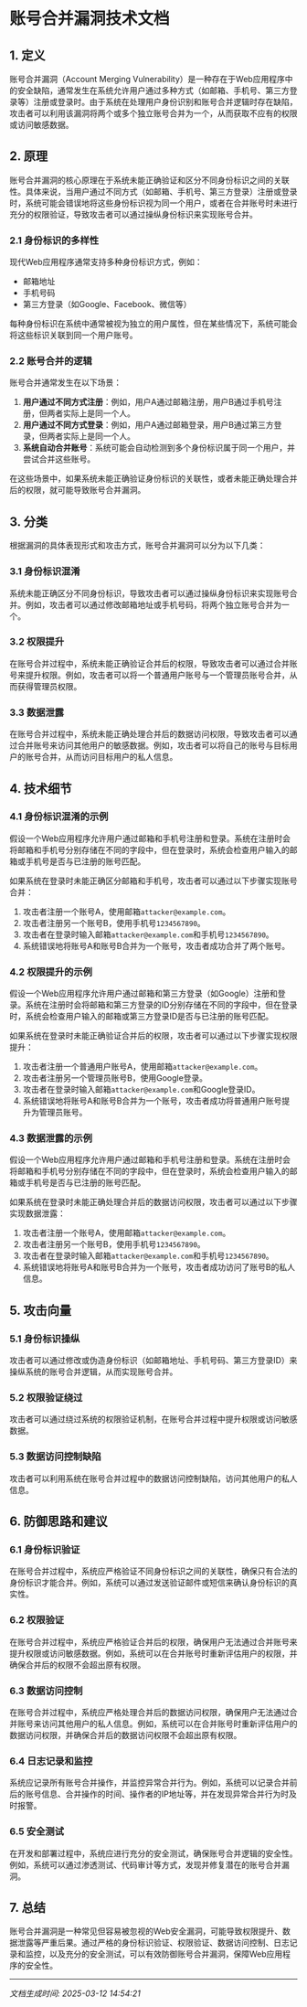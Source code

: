 # 账号合并漏洞技术文档

## 1. 定义

账号合并漏洞（Account Merging Vulnerability）是一种存在于Web应用程序中的安全缺陷，通常发生在系统允许用户通过多种方式（如邮箱、手机号、第三方登录等）注册或登录时。由于系统在处理用户身份识别和账号合并逻辑时存在缺陷，攻击者可以利用该漏洞将两个或多个独立账号合并为一个，从而获取不应有的权限或访问敏感数据。

## 2. 原理

账号合并漏洞的核心原理在于系统未能正确验证和区分不同身份标识之间的关联性。具体来说，当用户通过不同方式（如邮箱、手机号、第三方登录）注册或登录时，系统可能会错误地将这些身份标识视为同一个用户，或者在合并账号时未进行充分的权限验证，导致攻击者可以通过操纵身份标识来实现账号合并。

### 2.1 身份标识的多样性

现代Web应用程序通常支持多种身份标识方式，例如：

- 邮箱地址
- 手机号码
- 第三方登录（如Google、Facebook、微信等）

每种身份标识在系统中通常被视为独立的用户属性，但在某些情况下，系统可能会将这些标识关联到同一个用户账号。

### 2.2 账号合并的逻辑

账号合并通常发生在以下场景：

1. **用户通过不同方式注册**：例如，用户A通过邮箱注册，用户B通过手机号注册，但两者实际上是同一个人。
2. **用户通过不同方式登录**：例如，用户A通过邮箱登录，用户B通过第三方登录，但两者实际上是同一个人。
3. **系统自动合并账号**：系统可能会自动检测到多个身份标识属于同一个用户，并尝试合并这些账号。

在这些场景中，如果系统未能正确验证身份标识的关联性，或者未能正确处理合并后的权限，就可能导致账号合并漏洞。

## 3. 分类

根据漏洞的具体表现形式和攻击方式，账号合并漏洞可以分为以下几类：

### 3.1 身份标识混淆

系统未能正确区分不同身份标识，导致攻击者可以通过操纵身份标识来实现账号合并。例如，攻击者可以通过修改邮箱地址或手机号码，将两个独立账号合并为一个。

### 3.2 权限提升

在账号合并过程中，系统未能正确验证合并后的权限，导致攻击者可以通过合并账号来提升权限。例如，攻击者可以将一个普通用户账号与一个管理员账号合并，从而获得管理员权限。

### 3.3 数据泄露

在账号合并过程中，系统未能正确处理合并后的数据访问权限，导致攻击者可以通过合并账号来访问其他用户的敏感数据。例如，攻击者可以将自己的账号与目标用户的账号合并，从而访问目标用户的私人信息。

## 4. 技术细节

### 4.1 身份标识混淆的示例

假设一个Web应用程序允许用户通过邮箱和手机号注册和登录。系统在注册时会将邮箱和手机号分别存储在不同的字段中，但在登录时，系统会检查用户输入的邮箱或手机号是否与已注册的账号匹配。

如果系统在登录时未能正确区分邮箱和手机号，攻击者可以通过以下步骤实现账号合并：

1. 攻击者注册一个账号A，使用邮箱`attacker@example.com`。
2. 攻击者注册另一个账号B，使用手机号`1234567890`。
3. 攻击者在登录时输入邮箱`attacker@example.com`和手机号`1234567890`。
4. 系统错误地将账号A和账号B合并为一个账号，攻击者成功合并了两个账号。

### 4.2 权限提升的示例

假设一个Web应用程序允许用户通过邮箱和第三方登录（如Google）注册和登录。系统在注册时会将邮箱和第三方登录的ID分别存储在不同的字段中，但在登录时，系统会检查用户输入的邮箱或第三方登录ID是否与已注册的账号匹配。

如果系统在登录时未能正确验证合并后的权限，攻击者可以通过以下步骤实现权限提升：

1. 攻击者注册一个普通用户账号A，使用邮箱`attacker@example.com`。
2. 攻击者注册另一个管理员账号B，使用Google登录。
3. 攻击者在登录时输入邮箱`attacker@example.com`和Google登录ID。
4. 系统错误地将账号A和账号B合并为一个账号，攻击者成功将普通用户账号提升为管理员账号。

### 4.3 数据泄露的示例

假设一个Web应用程序允许用户通过邮箱和手机号注册和登录。系统在注册时会将邮箱和手机号分别存储在不同的字段中，但在登录时，系统会检查用户输入的邮箱或手机号是否与已注册的账号匹配。

如果系统在登录时未能正确处理合并后的数据访问权限，攻击者可以通过以下步骤实现数据泄露：

1. 攻击者注册一个账号A，使用邮箱`attacker@example.com`。
2. 攻击者注册另一个账号B，使用手机号`1234567890`。
3. 攻击者在登录时输入邮箱`attacker@example.com`和手机号`1234567890`。
4. 系统错误地将账号A和账号B合并为一个账号，攻击者成功访问了账号B的私人信息。

## 5. 攻击向量

### 5.1 身份标识操纵

攻击者可以通过修改或伪造身份标识（如邮箱地址、手机号码、第三方登录ID）来操纵系统的账号合并逻辑，从而实现账号合并。

### 5.2 权限验证绕过

攻击者可以通过绕过系统的权限验证机制，在账号合并过程中提升权限或访问敏感数据。

### 5.3 数据访问控制缺陷

攻击者可以利用系统在账号合并过程中的数据访问控制缺陷，访问其他用户的私人信息。

## 6. 防御思路和建议

### 6.1 身份标识验证

在账号合并过程中，系统应严格验证不同身份标识之间的关联性，确保只有合法的身份标识才能合并。例如，系统可以通过发送验证邮件或短信来确认身份标识的真实性。

### 6.2 权限验证

在账号合并过程中，系统应严格验证合并后的权限，确保用户无法通过合并账号来提升权限或访问敏感数据。例如，系统可以在合并账号时重新评估用户的权限，并确保合并后的权限不会超出原有权限。

### 6.3 数据访问控制

在账号合并过程中，系统应严格处理合并后的数据访问权限，确保用户无法通过合并账号来访问其他用户的私人信息。例如，系统可以在合并账号时重新评估用户的数据访问权限，并确保合并后的数据访问权限不会超出原有权限。

### 6.4 日志记录和监控

系统应记录所有账号合并操作，并监控异常合并行为。例如，系统可以记录合并前后的账号信息、合并操作的时间、操作者的IP地址等，并在发现异常合并行为时及时报警。

### 6.5 安全测试

在开发和部署过程中，系统应进行充分的安全测试，确保账号合并逻辑的安全性。例如，系统可以通过渗透测试、代码审计等方式，发现并修复潜在的账号合并漏洞。

## 7. 总结

账号合并漏洞是一种常见但容易被忽视的Web安全漏洞，可能导致权限提升、数据泄露等严重后果。通过严格的身份标识验证、权限验证、数据访问控制、日志记录和监控，以及充分的安全测试，可以有效防御账号合并漏洞，保障Web应用程序的安全性。

---

*文档生成时间: 2025-03-12 14:54:21*
